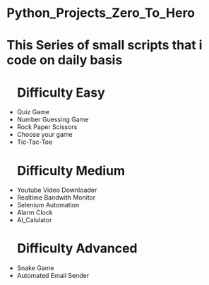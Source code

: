 <h1>Python_Projects_Zero_To_Hero </h1>
<h1>This Series of small scripts that i code on daily basis</h1>
<ul>
  <h1>Difficulty Easy</h1>
  <li>Quiz Game</li>
  <li>Number Guessing Game</li>
  <li>Rock Paper Scissors</li>
  <li>Choose your game</li>
  <li>Tic-Tac-Toe</li>
  <h1>Difficulty Medium</h1>
  <li>Youtube Video Downloader</li>
  <li>Realtime Bandwith Monitor</li>
  <li>Selenium Automation</li>
  <li>Alarm Clock</li>
  <li>AI_Calulator</li>
  <h1>Difficulty Advanced</h1>
  <li>Snake Game</li>
  <li>Automated Email Sender</li>
  
  
</ul>
